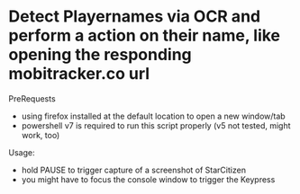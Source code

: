 # Detect Playernames via OCR and perform a action on their name, like opening the responding mobitracker.co url

PreRequests
- using firefox installed at the default location to open a new window/tab
- powershell v7 is required to run this script properly (v5 not tested, might work, too)

Usage:
- hold PAUSE to trigger capture of a screenshot of StarCitizen
- you might have to focus the console window to trigger the Keypress
